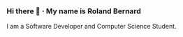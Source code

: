 ### Hi there 👋 · My name is Roland Bernard

I am a Software Developer and Computer Science Student.

